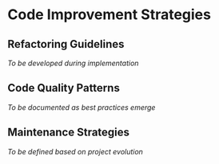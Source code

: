 # Code Improvement Strategies

## Refactoring Guidelines
*To be developed during implementation*

## Code Quality Patterns
*To be documented as best practices emerge*

## Maintenance Strategies
*To be defined based on project evolution*